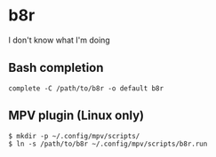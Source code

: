 # b8r
I don't know what I'm doing


## Bash completion

```
complete -C /path/to/b8r -o default b8r
```


## MPV plugin (Linux only)

```
$ mkdir -p ~/.config/mpv/scripts/
$ ln -s /path/to/b8r ~/.config/mpv/scripts/b8r.run
```
